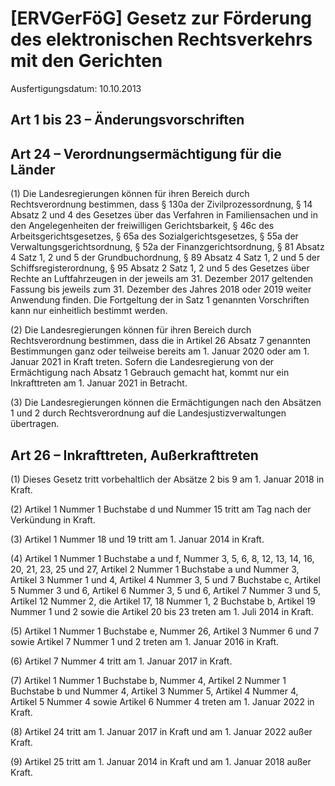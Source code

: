 # [ERVGerFöG] Gesetz zur Förderung des elektronischen Rechtsverkehrs mit den Gerichten

Ausfertigungsdatum: 10.10.2013

 

## Art 1 bis 23 – Änderungsvorschriften


## Art 24 – Verordnungsermächtigung für die Länder

(1) Die Landesregierungen können für ihren Bereich durch Rechtsverordnung bestimmen, dass § 130a der Zivilprozessordnung, § 14 Absatz 2 und 4 des Gesetzes über das Verfahren in Familiensachen und in den Angelegenheiten der freiwilligen Gerichtsbarkeit, § 46c des Arbeitsgerichtsgesetzes, § 65a des Sozialgerichtsgesetzes, § 55a der Verwaltungsgerichtsordnung, § 52a der Finanzgerichtsordnung, § 81 Absatz 4 Satz 1, 2 und 5 der Grundbuchordnung, § 89 Absatz 4 Satz 1, 2 und 5 der Schiffsregisterordnung, § 95 Absatz 2 Satz 1, 2 und 5 des Gesetzes über Rechte an Luftfahrzeugen in der jeweils am 31. Dezember 2017 geltenden Fassung bis jeweils zum 31. Dezember des Jahres 2018 oder 2019 weiter Anwendung finden. Die Fortgeltung der in Satz 1 genannten Vorschriften kann nur einheitlich bestimmt werden.

(2) Die Landesregierungen können für ihren Bereich durch Rechtsverordnung bestimmen, dass die in Artikel 26 Absatz 7 genannten Bestimmungen ganz oder teilweise bereits am 1. Januar 2020 oder am 1. Januar 2021 in Kraft treten. Sofern die Landesregierung von der Ermächtigung nach Absatz 1 Gebrauch gemacht hat, kommt nur ein Inkrafttreten am 1. Januar 2021 in Betracht.

(3) Die Landesregierungen können die Ermächtigungen nach den Absätzen 1 und 2 durch Rechtsverordnung auf die Landesjustizverwaltungen übertragen.


## Art 26 – Inkrafttreten, Außerkrafttreten

(1) Dieses Gesetz tritt vorbehaltlich der Absätze 2 bis 9 am 1. Januar 2018 in Kraft.

(2) Artikel 1 Nummer 1 Buchstabe d und Nummer 15 tritt am Tag nach der Verkündung in Kraft.

(3) Artikel 1 Nummer 18 und 19 tritt am 1. Januar 2014 in Kraft.

(4) Artikel 1 Nummer 1 Buchstabe a und f, Nummer 3, 5, 6, 8, 12, 13, 14, 16, 20, 21, 23, 25 und 27, Artikel 2 Nummer 1 Buchstabe a und Nummer 3, Artikel 3 Nummer 1 und 4, Artikel 4 Nummer 3, 5 und 7 Buchstabe c, Artikel 5 Nummer 3 und 6, Artikel 6 Nummer 3, 5 und 6, Artikel 7 Nummer 3 und 5, Artikel 12 Nummer 2, die Artikel 17, 18 Nummer 1, 2 Buchstabe b, Artikel 19 Nummer 1 und 2 sowie die Artikel 20 bis 23 treten am 1. Juli 2014 in Kraft.

(5) Artikel 1 Nummer 1 Buchstabe e, Nummer 26, Artikel 3 Nummer 6 und 7 sowie Artikel 7 Nummer 1 und 2 treten am 1. Januar 2016 in Kraft.

(6) Artikel 7 Nummer 4 tritt am 1. Januar 2017 in Kraft.

(7) Artikel 1 Nummer 1 Buchstabe b, Nummer 4, Artikel 2 Nummer 1 Buchstabe b und Nummer 4, Artikel 3 Nummer 5, Artikel 4 Nummer 4, Artikel 5 Nummer 4 sowie Artikel 6 Nummer 4 treten am 1. Januar 2022 in Kraft.

(8) Artikel 24 tritt am 1. Januar 2017 in Kraft und am 1. Januar 2022 außer Kraft.

(9) Artikel 25 tritt am 1. Januar 2014 in Kraft und am 1. Januar 2018 außer Kraft.
